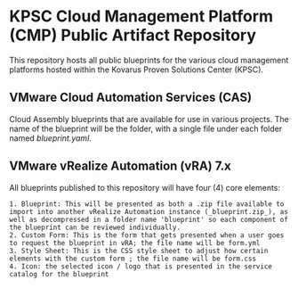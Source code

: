 # KPSC Cloud Management Platform (CMP) Public Artifact Repository
This repository hosts all public blueprints for the various cloud management platforms hosted within the Kovarus Proven Solutions Center (KPSC).

## VMware Cloud Automation Services (CAS)
Cloud Assembly blueprints that are available for use in various projects. The name of the blueprint will be the folder, with a single file under each folder named *blueprint.yaml*. 

## VMware vRealize Automation (vRA) 7.x 
All blueprints published to this repository will have four (4) core elements:

	1. Blueprint: This will be presented as both a .zip file available to import into another vRealize Automation instance (_blueprint.zip_), as well as decompressed in a folder name 'blueprint' so each component of the blueprint can be reviewed individually.
	2. Custom Form: This is the form that gets presented when a user goes to request the blueprint in vRA; the file name will be form.yml
	3. Style Sheet: This is the CSS style sheet to adjust how certain elements with the custom form ; the file name will be form.css
	4. Icon: the selected icon / logo that is presented in the service catalog for the blueprint